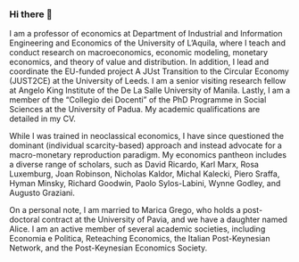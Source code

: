 ### Hi there 👋

<!--
**marcoverpas/marcoverpas** is a ✨ _special_ ✨ repository because its `README.md` (this file) appears on your GitHub profile.

Here are some ideas to get you started:

- 🔭 I’m currently working on ...
- 🌱 I’m currently learning ...
- 👯 I’m looking to collaborate on ...
- 🤔 I’m looking for help with ...
- 💬 Ask me about ...
- 📫 How to reach me: ...
- 😄 Pronouns: ...
- ⚡ Fun fact: ...
-->

I am a professor of economics at Department of Industrial and Information Engineering and Economics of the University of L’Aquila, where I teach and conduct research on macroeconomics, economic modeling, monetary economics, and theory of value and distribution. In addition, I lead and coordinate the EU-funded project A JUst Transition to the Circular Economy (JUST2CE) at the University of Leeds. I am a senior visiting research fellow at Angelo King Institute of the De La Salle University of Manila. Lastly, I am a member of the “Collegio dei Docenti” of the PhD Programme in Social Sciences at the University of Padua. My academic qualifications are detailed in my CV.

While I was trained in neoclassical economics, I have since questioned the dominant (individual scarcity-based) approach and instead advocate for a macro-monetary reproduction paradigm. My economics pantheon includes a diverse range of scholars, such as David Ricardo, Karl Marx, Rosa Luxemburg, Joan Robinson, Nicholas Kaldor, Michal Kalecki, Piero Sraffa, Hyman Minsky, Richard Goodwin, Paolo Sylos-Labini, Wynne Godley, and Augusto Graziani.

On a personal note, I am married to Marica Grego, who holds a post-doctoral contract at the University of Pavia, and we have a daughter named Alice. I am an active member of several academic societies, including Economia e Politica, Reteaching Economics, the Italian Post-Keynesian Network, and the Post-Keynesian Economics Society.
